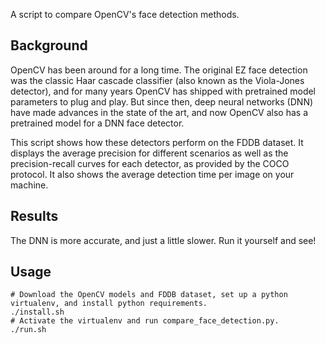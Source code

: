 A script to compare OpenCV's face detection methods.

## Background

OpenCV has been around for a long time. The original EZ face detection was the classic Haar cascade classifier (also known as the Viola-Jones detector), and for many years OpenCV has shipped with pretrained model parameters to plug and play. But since then, deep neural networks (DNN) have made advances in the state of the art, and now OpenCV also has a pretrained model for a DNN face detector.

This script shows how these detectors perform on the FDDB dataset. It displays the average precision for different scenarios as well as the precision-recall curves for each detector, as provided by the COCO protocol. It also shows the average detection time per image on your machine.

## Results

The DNN is more accurate, and just a little slower. Run it yourself and see!

## Usage

```
# Download the OpenCV models and FDDB dataset, set up a python virtualenv, and install python requirements.
./install.sh
# Activate the virtualenv and run compare_face_detection.py.
./run.sh
```
